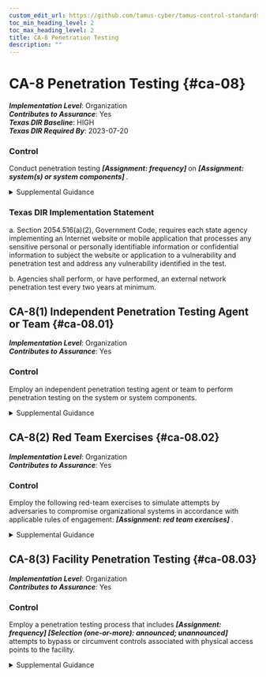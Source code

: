 ```yaml
---
custom_edit_url: https://github.com/tamus-cyber/tamus-control-standards/tree/main/content/tamus.edu/TAMUS_profile.xml
toc_min_heading_level: 2
toc_max_heading_level: 2
title: CA-8 Penetration Testing
description: ""
---
```


# CA-8 Penetration Testing {#ca-08}

_**Implementation Level**_: Organization\
_**Contributes to Assurance**_: Yes\
_**Texas DIR Baseline**_: HIGH\
_**Texas DIR Required By**_: 2023-07-20

### Control

Conduct penetration testing <strong title="ca-08_odp.01"> <em>[Assignment: frequency]</em> </strong> on <strong title="ca-08_odp.02"> <em>[Assignment: system(s) or system components]</em> </strong>.


<details><summary>Supplemental Guidance</summary>Penetration testing is a specialized type of assessment conducted on systems or individual system components to identify vulnerabilities that could be exploited by adversaries. Penetration testing goes beyond automated vulnerability scanning and is conducted by agents and teams with demonstrable skills and experience that include technical expertise in network, operating system, and/or application level security. Penetration testing can be used to validate vulnerabilities or determine the degree of penetration resistance of systems to adversaries within specified constraints. Such constraints include time, resources, and skills. Penetration testing attempts to duplicate the actions of adversaries and provides a more in-depth analysis of security- and privacy-related weaknesses or deficiencies. Penetration testing is especially important when organizations are transitioning from older technologies to newer technologies (e.g., transitioning from IPv4 to IPv6 network protocols).<br/><br/>Organizations can use the results of vulnerability analyses to support penetration testing activities. Penetration testing can be conducted internally or externally on the hardware, software, or firmware components of a system and can exercise both physical and technical controls. A standard method for penetration testing includes a pretest analysis based on full knowledge of the system, pretest identification of potential vulnerabilities based on the pretest analysis, and testing designed to determine the exploitability of vulnerabilities. All parties agree to the rules of engagement before commencing penetration testing scenarios. Organizations correlate the rules of engagement for the penetration tests with the tools, techniques, and procedures that are anticipated to be employed by adversaries. Penetration testing may result in the exposure of information that is protected by laws or regulations, to individuals conducting the testing. Rules of engagement, contracts, or other appropriate mechanisms can be used to communicate expectations for how to protect this information. Risk assessments guide the decisions on the level of independence required for the personnel conducting penetration testing.</details>

### Texas DIR Implementation Statement



a. Section 2054.516(a)(2), Government Code, requires each state agency implementing an Internet website or mobile application that processes any sensitive personal or personally identifiable information or confidential information to subject the website or application to a vulnerability and penetration test and address any vulnerability identified in the test.

b. Agencies shall perform, or have performed, an external network penetration test every two years at minimum.



## CA-8(1) Independent Penetration Testing Agent or Team {#ca-08.01}

_**Implementation Level**_: Organization\
_**Contributes to Assurance**_: Yes

### Control

Employ an independent penetration testing agent or team to perform penetration testing on the system or system components.


<details><summary>Supplemental Guidance</summary>Independent penetration testing agents or teams are individuals or groups who conduct impartial penetration testing of organizational systems. Impartiality implies that penetration testing agents or teams are free from perceived or actual conflicts of interest with respect to the development, operation, or management of the systems that are the targets of the penetration testing. [CA-2(1)](/catalog/ca/ca-02#ca-02.01) provides additional information on independent assessments that can be applied to penetration testing.</details>


## CA-8(2) Red Team Exercises {#ca-08.02}

_**Implementation Level**_: Organization\
_**Contributes to Assurance**_: Yes

### Control

Employ the following red-team exercises to simulate attempts by adversaries to compromise organizational systems in accordance with applicable rules of engagement: <strong title="ca-08.02_odp"> <em>[Assignment: red team exercises]</em> </strong>.


<details><summary>Supplemental Guidance</summary>Red team exercises extend the objectives of penetration testing by examining the security and privacy posture of organizations and the capability to implement effective cyber defenses. Red team exercises simulate attempts by adversaries to compromise mission and business functions and provide a comprehensive assessment of the security and privacy posture of systems and organizations. Such attempts may include technology-based attacks and social engineering-based attacks. Technology-based attacks include interactions with hardware, software, or firmware components and/or mission and business processes. Social engineering-based attacks include interactions via email, telephone, shoulder surfing, or personal conversations. Red team exercises are most effective when conducted by penetration testing agents and teams with knowledge of and experience with current adversarial tactics, techniques, procedures, and tools. While penetration testing may be primarily laboratory-based testing, organizations can use red team exercises to provide more comprehensive assessments that reflect real-world conditions. The results from red team exercises can be used by organizations to improve security and privacy awareness and training and to assess control effectiveness.</details>


## CA-8(3) Facility Penetration Testing {#ca-08.03}

_**Implementation Level**_: Organization\
_**Contributes to Assurance**_: Yes

### Control

Employ a penetration testing process that includes <strong title="ca-08.03_odp.01"> <em>[Assignment: frequency]</em> </strong> <strong title="ca-08.03_odp.02"> <em>[Selection (one-or-more): announced; unannounced]</em> </strong> attempts to bypass or circumvent controls associated with physical access points to the facility.


<details><summary>Supplemental Guidance</summary>Penetration testing of physical access points can provide information on critical vulnerabilities in the operating environments of organizational systems. Such information can be used to correct weaknesses or deficiencies in physical controls that are necessary to protect organizational systems.</details>
